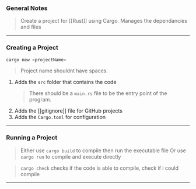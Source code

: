 ### General Notes

> Create a project for [[Rust]] using Cargo.
> Manages the dependancies and files

---

### Creating a Project

```Rust
cargo new <projectName>
```

> Project name shouldnt have spaces.

1. Adds the `src` folder that contains the code
   > There should be a `main.rs` file to be the entry point of the program.
2. Adds the [[gitignore]] file for GitHub projects
3. Adds the `Cargo.toml` for configuration

---

### Running a Project

> Either use `cargo build` to compile then run the executable file
> Or use `cargo run` to compile and execute directly

> `cargo check` checks if the code is able to compile, check if i could compile

---
